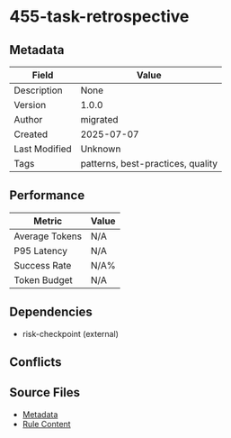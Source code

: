 # 455-task-retrospective

## Metadata

| Field | Value |
|-------|-------|
| Description | None |
| Version | 1.0.0 |
| Author | migrated |
| Created | 2025-07-07 |
| Last Modified | Unknown |
| Tags | patterns, best-practices, quality |

## Performance

| Metric | Value |
|--------|-------|
| Average Tokens | N/A |
| P95 Latency | N/A |
| Success Rate | N/A% |
| Token Budget | N/A |

## Dependencies

- risk-checkpoint (external)

## Conflicts


## Source Files

- [Metadata](400-patterns/455-task-retrospective.yaml)
- [Rule Content](400-patterns/455-task-retrospective.mdc)